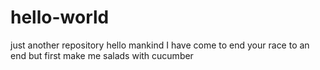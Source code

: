 # hello-world
just another repository
hello mankind I have come to end your race to an end
but first make me salads with cucumber
